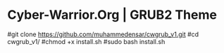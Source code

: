 # Cyber-Warrior.Org | GRUB2 Theme

#git clone https://github.com/muhammedensar/cwgrub_v1.git
#cd cwgrub_v1/
#chmod +x install.sh
#sudo bash install.sh
